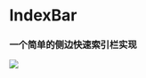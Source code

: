 # IndexBar
### 一个简单的侧边快速索引栏实现  
![](https://github.com/SouthernBox/IndexBar/blob/master/IndexBar.gif)
